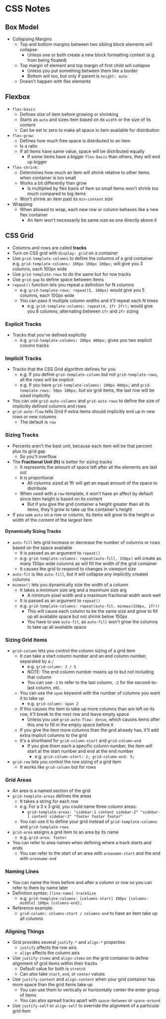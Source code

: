 # CSS Notes

## Box Model

* Collapsing Margins
  * Top and bottom margins between two sibling block elements will collapse
    * Unless one or both create a new block formatting context (e.g. from being floated)
  * Top margin of element and top margin of first child will collapse
    * Unless you put something between them like a border
    * Bottom will too, but only if parent is `height: auto`
  * Doesn't happen with flex elements

## Flexbox

* `flex-basis`:
  * Defines size of item before growing or shrinking
  * Starts as `auto` and sizes item based on its `width` or the size of its content
  * Can be set to zero to make all space in item available for distribution
* `flex-grow`:
  * Defines how much free space is distributed to an item
  * Is a ratio
  * If all items have same value, space will be distributed equally
    * If some items have a bigger `flex-basis` than others, they will end up bigger
* `flex-shrink`:
  * Determines how much an item will shrink relative to other items when container is too small
  * Works a bit differently than grow
    * Is multiplied by flex basis of item so small items won't shrink too much compared to big items
  * Won't shrink an item past its `min-content` size
* Wrapping
  * When allowed to wrap, each new row or column behaves like a new flex container
    * An item won't necessarily be same size as one directly above it

## CSS Grid

* Columns and rows are called **tracks**
* Turn on CSS grid with `display: grid` on a container
* Use `grid-template-columns` to define the columns of a grid container
  e.g. `grid-template-columns: 100px 100px 100px;` will give you 3 columns, each 100px wide
* Use `grid-template-rows` to do the same but for row tracks
* Use `grid-gap` to define space between items
* `repeat()` function lets you repeat a definition for N columns
  * e.g. `grid-template-rows: repeat(5, 100px)` would give you 5 columns, each 100px wide
  * You can pass it multiple column widths and it'll repeat each N times
    * e.g. `grid-template-columns: repeat(4, 1fr 2fr);` would give you 8 columns, alternating between `1fr` and `2fr` sizing

### Explicit Tracks

* Tracks that you've defined explicitly
  * e.g. `grid-template-columns: 200px 400px;` gives you two explicit column tracks

### Implicit Tracks

* Tracks that the CSS Grid algorithm defines for you
  * e.g. If you define `grid-template-column` but not `grid-template-rows`, all the rows will be implicit
  * e.g. If you have `grid-template-columns: 200px 400px;` and `grid-template-rows: 50px 100px;` but six grid items, the last row will be sized implicitly
* You can use `grid-auto-columns` and `grid-auto-rows` to define the size of implicitly defined columns and rows
* `grid-auto-flow` tells Grid if extra items should implicitly end up in new rows or new columns
  * The default is `row`

### Sizing Tracks

* Percents aren't the best unit, because each item will be that percent plus its grid gap
  * So you'll overflow
* The **Fractional Unit (fr)** is better for sizing tracks
  * It represents the amount of space left after all the elements are laid out
  * It is proportional
    * All columns sized at 1fr will get an equal amount of the space to distribute
  * When used with a `row` template, it won't have an affect by default since item height is based on its content
    * But if you give the grid container a height greater than all its items, they'll grow to take up the container's height
* If you use `auto` on a row or column, its items will grow to the height or width of the content of the largest item

#### Dynamically Sizing Tracks

* `auto-fill` lets grid increase or decrease the number of columns or rows based on the space available
  * It is passed as an argument to `repeat()`
  * e.g. `grid-template-columns: repeat(auto-fill, 150px)` will create as many 150px wide columns as will fill the width of the grid container
  * It causes the grid to respond to changes in viewport size
* `auto-fit` is like `auto-fill`, but it will collapse any implicitly created columns
* `minmax()` lets you dynamically size the width of a column
  * It takes a minimum size arg and a maximum size arg
    * A minimum pixel width and a maximum fractional width work well
  * It is passed as an argument to `repeat()`
  * e.g. `grid-template-columns: repeat(auto-fit, minmax(150px, 1fr))`
    * This will cause each column to be the same size and grow to fill up all available space but not shrink below 150px
    * You have to use `auto-fit`, as `auto-fill` won't grow the columns to take up all available space


### Sizing Grid Items

* `grid-column` lets you control the column sizing of a grid item
  * It can take a start column number and an end column number, separated by a `/`
    * e.g. `grid-column: 2 / 5`
    * NOTE: The end column number means up to but not including that column
    * You can use `-1` to refer to the last column, `-2` for the second-to-last column, etc.
  * You can use the `span` keyword with the number of columns you want it to take up
    * e.g. `grid-column: span 2`
  * If this causes the item to take up more columns than are left on its row, it'll break to the next row and leave empty space
    * Unless you use `grid-auto-flow: dense`, which causes items after this one to fill in the empty space before it
  * If you give the item more columns than the grid already has, it'll add extra implicit columns to the grid
  * It's a shorthand for `grid-column-start` and `grid-column-end`
    * If you give them each a specific column number, the item will start at the start number and end at the end number
      * e.g. `grid-column-start: 2; grid-column-end: 5;`
* `grid-row` lets you control the row sizing of a grid item
  * It works like `grid-column` but for rows

### Grid Areas

* An area is a named section of the grid
* `grid-template-areas` defines the areas
  * It takes a string for each row
  * e.g. For a 3 x 3 grid, you could name three column areas:
    * `grid-template-areas: "sidebar-1 content sidebar-2" "sidebar-1 content sidebar-2" "footer footer footer"`
  * You can use it to define your grid instead of `grid-template-columns` and `grid-template-rows`
* `grid-area` assigns a grid item to an area by its name
  * e.g. `grid-area: footer`
* You can refer to area names when defining where a track starts and ends
  * You can refer to the start of an area with `areaname-start` and the end with `areaname-end`

### Naming Lines

* You can name the lines before and after a column or row so you can refer to them by name later
* Definition syntax: `[line-name] trackSize`
  * e.g. `grid-template-columns: [columns-start] 100px [columns-middle] 100px [columns-end];`
* Reference example:
  * `grid-column: columns-start / columns-end` to have an item take up all columns

### Aligning Things

* Grid provides several `justify-*` and `align-*` properties
  * `justify` affects the row axis
  * `align` affects the column axis
* Use `justify-items` and `align-items` on the grid container to define alignment of grid items within their tracks
  * Default value for both is `stretch`
  * Can also take `start`, `end`, or `center` values
* Use `justify-content` and `align-content` when your grid container has more space than the grid items take up
  * You can use them to vertically or horizontally center the enter group of items
  * You can also spread tracks apart with `space-between` or `space-around`
* Use `justify-self` or `align-self` to override the alignment of a particular grid item